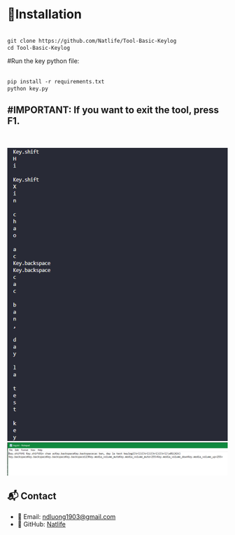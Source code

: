 # 🚀Installation

```

git clone https://github.com/Natlife/Tool-Basic-Keylog
cd Tool-Basic-Keylog

```

#Run the key python file:

```

pip install -r requirements.txt
python key.py

```

<h2>#IMPORTANT: If you want to exit the tool, press F1.</h2><br/>

![Screenshot](https://github.com/Natlife/Tool-Basic-Keylog/blob/main/terminal.png)
![Screenshot](https://github.com/Natlife/Tool-Basic-Keylog/blob/main/demo.png)


## 📬 Contact

- 📧 Email: ndluong1903@gmail.com 
- 💼 GitHub: [Natlife](https://github.com/Natlife)
